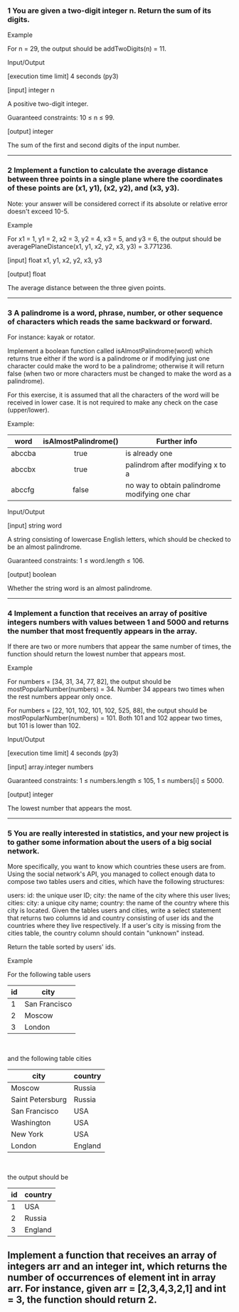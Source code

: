 ### 1 You are given a two-digit integer n. Return the sum of its digits.

Example

For n = 29, the output should be
addTwoDigits(n) = 11.

Input/Output

[execution time limit] 4 seconds (py3)

[input] integer n

A positive two-digit integer.

Guaranteed constraints:
10 ≤ n ≤ 99.

[output] integer

The sum of the first and second digits of the input number.

---

### 2 Implement a function to calculate the average distance between three points in a single plane where the coordinates of these points are (x1, y1), (x2, y2), and (x3, y3).

Note: your answer will be considered correct if its absolute or relative error doesn't exceed 10-5.

Example

For x1 = 1, y1 = 2, x2 = 3, y2 = 4, x3 = 5, and y3 = 6, the output should be averagePlaneDistance(x1, y1, x2, y2, x3, y3) = 3.771236.

[input] float
x1, y1, x2, y2, x3, y3

[output] float

The average distance between the three given points.

---

### 3 A palindrome is a word, phrase, number, or other sequence of characters which reads the same backward or forward.

For instance: kayak or rotator.

Implement a boolean function called isAlmostPalindrome(word) which returns true either if the word is a palindrome or if modifying just one character could make the word to be a palindrome; otherwise it will return false (when two or more characters must be changed to make the word as a palindrome).

For this exercise, it is assumed that all the characters of the word will be received in lower case. It is not required to make any check on the case (upper/lower).

Example:

| word   | isAlmostPalindrome() | Further info                                   |
| ------ | :------------------: | ---------------------------------------------- |
| abccba |         true         | is already one                                 |
| abccbx |         true         | palindrom after modifying x to a               |
| abccfg |        false         | no way to obtain palindrome modifying one char |

Input/Output

[input] string word

A string consisting of lowercase English letters, which should be checked to be an almost palindrome.

Guaranteed constraints:
1 ≤ word.length ≤ 106.

[output] boolean

Whether the string word is an almost palindrome.

---

### 4 Implement a function that receives an array of positive integers numbers with values between 1 and 5000 and returns the number that most frequently appears in the array.

If there are two or more numbers that appear the same number of times, the function should return the lowest number that appears most.

Example

For numbers = [34, 31, 34, 77, 82], the output should be mostPopularNumber(numbers) = 34.
Number 34 appears two times when the rest numbers appear only once.

For numbers = [22, 101, 102, 101, 102, 525, 88], the output should be mostPopularNumber(numbers) = 101.
Both 101 and 102 appear two times, but 101 is lower than 102.

Input/Output

[execution time limit] 4 seconds (py3)

[input] array.integer numbers

Guaranteed constraints:
1 ≤ numbers.length ≤ 105,
1 ≤ numbers[i] ≤ 5000.

[output] integer

The lowest number that appears the most.

---

### 5 You are really interested in statistics, and your new project is to gather some information about the users of a big social network.

More specifically, you want to know which countries these users are from. Using the social network's API, you managed to collect enough data to compose two tables users and cities, which have the following structures:

users:
id: the unique user ID;
city: the name of the city where this user lives;
cities:
city: a unique city name;
country: the name of the country where this city is located.
Given the tables users and cities, write a select statement that returns two columns id and country consisting of user ids and the countries where they live respectively. If a user's city is missing from the cities table, the country column should contain "unknown" instead.

Return the table sorted by users' ids.

Example

For the following table users

| id  | city          |
| --- | ------------- |
| 1   | San Francisco |
| 2   | Moscow        |
| 3   | London        |

&nbsp;

and the following table cities

| city             | country |
| ---------------- | ------- |
| Moscow           | Russia  |
| Saint Petersburg | Russia  |
| San Francisco    | USA     |
| Washington       | USA     |
| New York         | USA     |
| London           | England |

&nbsp;

the output should be
&nbsp;

| id  | country |
| --- | ------- |
| 1   | USA     |
| 2   | Russia  |
| 3   | England |

## Implement a function that receives an array of integers arr and an integer int, which returns the number of occurrences of element int in array arr. For instance, given arr = [2,3,4,3,2,1] and int = 3, the function should return 2.
